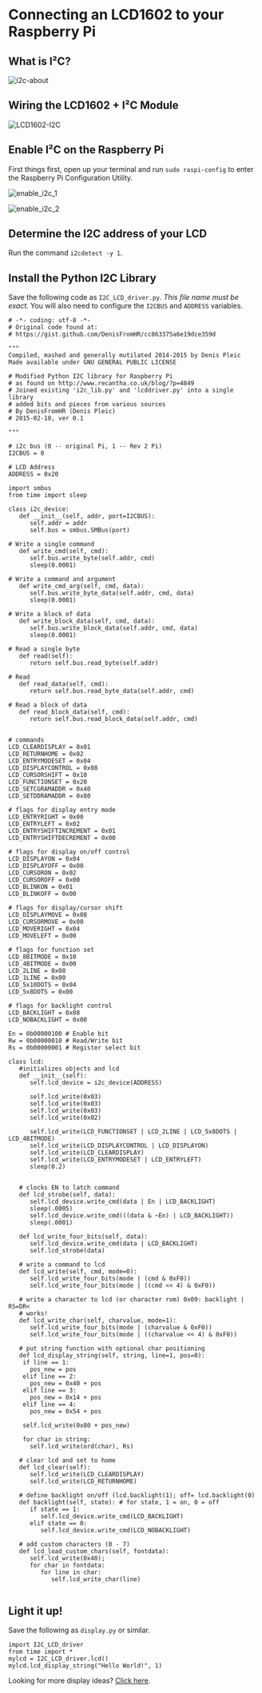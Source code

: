 # Connecting an LCD1602 to your Raspberry Pi

## What is I²C?
![i2c-about](https://raw.githubusercontent.com/MakerspaceCT/raspberry_pi_intro/master/img/i2c-about.png "i2c-about.png")

## Wiring the LCD1602 + I²C Module
![LCD1602-I2C](https://raw.githubusercontent.com/MakerspaceCT/raspberry_pi_intro/master/img/LCD1602-I2C.png "LCD1602-I2C.png")

## Enable I²C on the Raspberry Pi

First things first, open up your terminal and run `sudo raspi-config` to enter the Raspberry Pi Configuration Utility.

![enable_i2c_1](https://raw.githubusercontent.com/MakerspaceCT/raspberry_pi_intro/master/img/enable_i2c_1.png "enable_i2c_1.png")

![enable_i2c_2](https://raw.githubusercontent.com/MakerspaceCT/raspberry_pi_intro/master/img/enable_i2c_2.png "enable_i2c_2.png")

## Determine the I2C address of your LCD

Run the command `i2cdetect -y 1`.

## Install the Python I2C Library

Save the following code as `I2C_LCD_driver.py`. *This file name must be exact.*
You will also need to configure the `I2CBUS` and `ADDRESS` variables.

```
# -*- coding: utf-8 -*-
# Original code found at:
# https://gist.github.com/DenisFromHR/cc863375a6e19dce359d

"""
Compiled, mashed and generally mutilated 2014-2015 by Denis Pleic
Made available under GNU GENERAL PUBLIC LICENSE

# Modified Python I2C library for Raspberry Pi
# as found on http://www.recantha.co.uk/blog/?p=4849
# Joined existing 'i2c_lib.py' and 'lcddriver.py' into a single library
# added bits and pieces from various sources
# By DenisFromHR (Denis Pleic)
# 2015-02-10, ver 0.1

"""

# i2c bus (0 -- original Pi, 1 -- Rev 2 Pi)
I2CBUS = 0

# LCD Address
ADDRESS = 0x20

import smbus
from time import sleep

class i2c_device:
   def __init__(self, addr, port=I2CBUS):
      self.addr = addr
      self.bus = smbus.SMBus(port)

# Write a single command
   def write_cmd(self, cmd):
      self.bus.write_byte(self.addr, cmd)
      sleep(0.0001)

# Write a command and argument
   def write_cmd_arg(self, cmd, data):
      self.bus.write_byte_data(self.addr, cmd, data)
      sleep(0.0001)

# Write a block of data
   def write_block_data(self, cmd, data):
      self.bus.write_block_data(self.addr, cmd, data)
      sleep(0.0001)

# Read a single byte
   def read(self):
      return self.bus.read_byte(self.addr)

# Read
   def read_data(self, cmd):
      return self.bus.read_byte_data(self.addr, cmd)

# Read a block of data
   def read_block_data(self, cmd):
      return self.bus.read_block_data(self.addr, cmd)


# commands
LCD_CLEARDISPLAY = 0x01
LCD_RETURNHOME = 0x02
LCD_ENTRYMODESET = 0x04
LCD_DISPLAYCONTROL = 0x08
LCD_CURSORSHIFT = 0x10
LCD_FUNCTIONSET = 0x20
LCD_SETCGRAMADDR = 0x40
LCD_SETDDRAMADDR = 0x80

# flags for display entry mode
LCD_ENTRYRIGHT = 0x00
LCD_ENTRYLEFT = 0x02
LCD_ENTRYSHIFTINCREMENT = 0x01
LCD_ENTRYSHIFTDECREMENT = 0x00

# flags for display on/off control
LCD_DISPLAYON = 0x04
LCD_DISPLAYOFF = 0x00
LCD_CURSORON = 0x02
LCD_CURSOROFF = 0x00
LCD_BLINKON = 0x01
LCD_BLINKOFF = 0x00

# flags for display/cursor shift
LCD_DISPLAYMOVE = 0x08
LCD_CURSORMOVE = 0x00
LCD_MOVERIGHT = 0x04
LCD_MOVELEFT = 0x00

# flags for function set
LCD_8BITMODE = 0x10
LCD_4BITMODE = 0x00
LCD_2LINE = 0x08
LCD_1LINE = 0x00
LCD_5x10DOTS = 0x04
LCD_5x8DOTS = 0x00

# flags for backlight control
LCD_BACKLIGHT = 0x08
LCD_NOBACKLIGHT = 0x00

En = 0b00000100 # Enable bit
Rw = 0b00000010 # Read/Write bit
Rs = 0b00000001 # Register select bit

class lcd:
   #initializes objects and lcd
   def __init__(self):
      self.lcd_device = i2c_device(ADDRESS)

      self.lcd_write(0x03)
      self.lcd_write(0x03)
      self.lcd_write(0x03)
      self.lcd_write(0x02)

      self.lcd_write(LCD_FUNCTIONSET | LCD_2LINE | LCD_5x8DOTS | LCD_4BITMODE)
      self.lcd_write(LCD_DISPLAYCONTROL | LCD_DISPLAYON)
      self.lcd_write(LCD_CLEARDISPLAY)
      self.lcd_write(LCD_ENTRYMODESET | LCD_ENTRYLEFT)
      sleep(0.2)


   # clocks EN to latch command
   def lcd_strobe(self, data):
      self.lcd_device.write_cmd(data | En | LCD_BACKLIGHT)
      sleep(.0005)
      self.lcd_device.write_cmd(((data & ~En) | LCD_BACKLIGHT))
      sleep(.0001)

   def lcd_write_four_bits(self, data):
      self.lcd_device.write_cmd(data | LCD_BACKLIGHT)
      self.lcd_strobe(data)

   # write a command to lcd
   def lcd_write(self, cmd, mode=0):
      self.lcd_write_four_bits(mode | (cmd & 0xF0))
      self.lcd_write_four_bits(mode | ((cmd << 4) & 0xF0))

   # write a character to lcd (or character rom) 0x09: backlight | RS=DR<
   # works!
   def lcd_write_char(self, charvalue, mode=1):
      self.lcd_write_four_bits(mode | (charvalue & 0xF0))
      self.lcd_write_four_bits(mode | ((charvalue << 4) & 0xF0))
  
   # put string function with optional char positioning
   def lcd_display_string(self, string, line=1, pos=0):
    if line == 1:
      pos_new = pos
    elif line == 2:
      pos_new = 0x40 + pos
    elif line == 3:
      pos_new = 0x14 + pos
    elif line == 4:
      pos_new = 0x54 + pos

    self.lcd_write(0x80 + pos_new)

    for char in string:
      self.lcd_write(ord(char), Rs)

   # clear lcd and set to home
   def lcd_clear(self):
      self.lcd_write(LCD_CLEARDISPLAY)
      self.lcd_write(LCD_RETURNHOME)

   # define backlight on/off (lcd.backlight(1); off= lcd.backlight(0)
   def backlight(self, state): # for state, 1 = on, 0 = off
      if state == 1:
         self.lcd_device.write_cmd(LCD_BACKLIGHT)
      elif state == 0:
         self.lcd_device.write_cmd(LCD_NOBACKLIGHT)

   # add custom characters (0 - 7)
   def lcd_load_custom_chars(self, fontdata):
      self.lcd_write(0x40);
      for char in fontdata:
         for line in char:
            self.lcd_write_char(line)         
         
```

## Light it up!
Save the following as `display.py` or similar.

```
import I2C_LCD_driver
from time import *
mylcd = I2C_LCD_driver.lcd()
mylcd.lcd_display_string("Hello World!", 1)
```

Looking for more display ideas? [Click here](http://spark.i.ng/lcd1602).